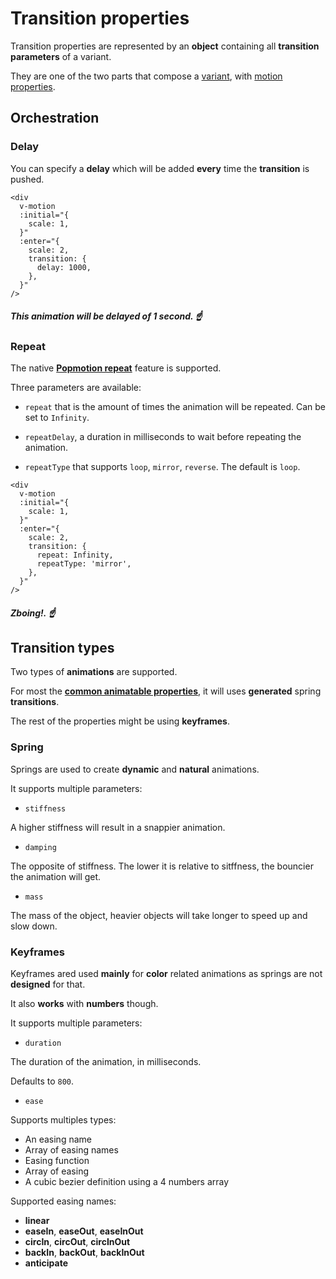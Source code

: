 # Transition properties

Transition properties are represented by an **object** containing all **transition parameters** of a variant.

They are one of the two parts that compose a [variant](/variants), with [motion properties](/motion-properties).

## Orchestration

### Delay

You can specify a **delay** which will be added **every** time the **transition** is pushed.

```vue
<div
  v-motion
  :initial="{
    scale: 1,
  }"
  :enter="{
    scale: 2,
    transition: {
      delay: 1000,
    },
  }"
/>
```

##### _This animation will be delayed of 1 second._ ☝️

### Repeat

The native [**Popmotion repeat**](https://popmotion.io/#quick-start-animation-animate-options-repeat) feature is supported.

Three parameters are available:

- `repeat` that is the amount of times the animation will be repeated. Can be set to `Infinity`.

- `repeatDelay`, a duration in milliseconds to wait before repeating the animation.

- `repeatType` that supports `loop`, `mirror`, `reverse`. The default is `loop`.

```vue
<div
  v-motion
  :initial="{
    scale: 1,
  }"
  :enter="{
    scale: 2,
    transition: {
      repeat: Infinity,
      repeatType: 'mirror',
    },
  }"
/>
```

##### _Zboing!._ ☝️

## Transition types

Two types of **animations** are supported.

For most the [**common animatable properties**](https://github.com/vueuse/motion/blob/main/src/utils/defaults.ts#L43), it will uses **generated** spring **transitions**.

The rest of the properties might be using **keyframes**.

### Spring

Springs are used to create **dynamic** and **natural** animations.

It supports multiple parameters:

- `stiffness`

A higher stiffness will result in a snappier animation.

- `damping`

The opposite of stiffness. The lower it is relative to sitffness, the bouncier the animation will get.

- `mass`

The mass of the object, heavier objects will take longer to speed up and slow down.

### Keyframes

Keyframes ared used **mainly** for **color** related animations as springs are not **designed** for that.

It also **works** with **numbers** though.

It supports multiple parameters:

- `duration`

The duration of the animation, in milliseconds.

Defaults to `800`.

- `ease`

Supports multiples types:

- An easing name
- Array of easing names
- Easing function
- Array of easing
- A cubic bezier definition using a 4 numbers array

Supported easing names:

- **linear**
- **easeIn**, **easeOut**, **easeInOut**
- **circIn**, **circOut**, **circInOut**
- **backIn**, **backOut**, **backInOut**
- **anticipate**
